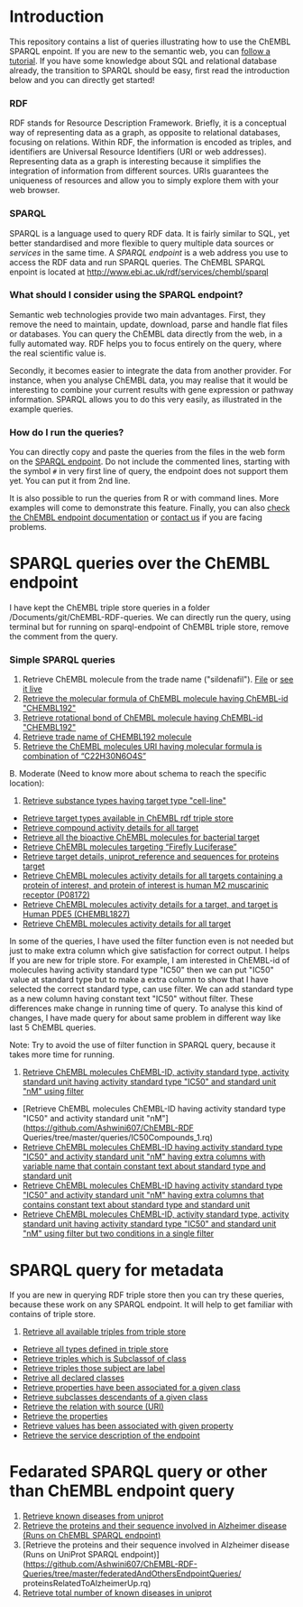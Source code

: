 # Introduction

This repository contains a list of queries illustrating how to use the ChEMBL SPARQL enpoint. If you are new to the
semantic web, you can [follow a tutorial](http://www.cambridgesemantics.com/semantic-university/introduction-to-the-semantic-web). If you have some knowledge about SQL and relational database already, the transition to SPARQL should be easy, first read the introduction below and you can directly get started!

### RDF

RDF stands for Resource Description Framework. Briefly, it is a conceptual way of representing data as a graph, as opposite to relational databases, focusing on relations. Within RDF, the information is encoded as triples, and identifiers are Universal Resource Identifiers (URI or web addresses). Representing data as a graph is interesting because it simplifies the integration of information from different sources. URIs guarantees the uniqueness of resources and allow you to simply explore them with your web browser.

### SPARQL

SPARQL is a language used to query RDF data. It is fairly similar to SQL, yet better standardised and more flexible to query multiple data sources or *services* in the same time. A *SPARQL endpoint* is a web address you use to access the RDF data and run SPARQL queries. The ChEMBL SPARQL enpoint is located at http://www.ebi.ac.uk/rdf/services/chembl/sparql

### What should I consider using the SPARQL endpoint?

Semantic web technologies provide two main advantages. First, they remove the need to maintain, update, download, parse and handle flat files or databases. You can query the ChEMBL data directly from the web, in a fully automated way. RDF helps you to focus entirely on the query, where the real scientific value is.

Secondly, it becomes easier to integrate the data from another provider. For instance, when you analyse ChEMBL data, you may realise that it would be interesting to combine your current results with gene expression or pathway information. SPARQL allows you to do this very easily, as illustrated in the example queries.

### How do I run the queries?

You can directly copy and paste the queries from the files in the web form on the [SPARQL endpoint](http://www.ebi.ac.uk/rdf/services/chembl/sparql). Do not include the commented lines, starting with the symbol `#` in very first line of query, the endpoint does not support them yet. You can put it from 2nd line.

It is also possible to run the queries from R or with command lines. More examples will come to demonstrate this feature. Finally, you can also [check the ChEMBL endpoint documentation](http://www.ebi.ac.uk/rdf/services/chembl/sparql) or [contact us](http://www.ebi.ac.uk/rdf/documentation/chembl) if you are facing problems.

# SPARQL queries over the ChEMBL endpoint

I have kept the ChEMBL triple store queries in a folder /Documents/git/ChEMBL-RDF-queries. We can directly run the query, using terminal but for running on sparql-endpoint of ChEMBL triple store, remove the comment from the query.


### Simple SPARQL queries

1. Retrieve ChEMBL molecule from the trade name ("sildenafil"). [File](https://github.com/Ashwini607/ChEMBL-RDF-Queries/tree/master/queries/moleculeSourceForTradeName.rq) or [see it live](http://www.ebi.ac.uk/rdf/services/chembl/sparql?query=PREFIX+rdf%3A+%3Chttp%3A%2F%2Fwww.w3.org%2F1999%2F02%2F22-rdf-syntax-ns%23%3E%0D%0APREFIX+rdfs%3A+%3Chttp%3A%2F%2Fwww.w3.org%2F2000%2F01%2Frdf-schema%23%3E%0D%0APREFIX+owl%3A+%3Chttp%3A%2F%2Fwww.w3.org%2F2002%2F07%2Fowl%23%3E%0D%0APREFIX+xsd%3A+%3Chttp%3A%2F%2Fwww.w3.org%2F2001%2FXMLSchema%23%3E%0D%0APREFIX+dc%3A+%3Chttp%3A%2F%2Fpurl.org%2Fdc%2Felements%2F1.1%2F%3E%0D%0APREFIX+dcterms%3A+%3Chttp%3A%2F%2Fpurl.org%2Fdc%2Fterms%2F%3E%0D%0APREFIX+dbpedia2%3A+%3Chttp%3A%2F%2Fdbpedia.org%2Fproperty%2F%3E%0D%0APREFIX+dbpedia%3A+%3Chttp%3A%2F%2Fdbpedia.org%2F%3E%0D%0APREFIX+foaf%3A+%3Chttp%3A%2F%2Fxmlns.com%2Ffoaf%2F0.1%2F%3E%0D%0APREFIX+skos%3A+%3Chttp%3A%2F%2Fwww.w3.org%2F2004%2F02%2Fskos%2Fcore%23%3E%0D%0APREFIX+cco%3A+%3Chttp%3A%2F%2Frdf.ebi.ac.uk%2Fterms%2Fchembl%23%3E%0D%0A%0D%0A%0D%0ASELECT+%3Fmolecule%0D%0AWHERE+{%0D%0A++%3Fmolecule+skos%3AaltLabel+%3Fname.%0D%0A++FILTER+regex%28%3Fname+%2C%22sildenafil%22%2C+%27i%27%29%0D%0A}&render=HTML&limit=100&offset=0#lodestart-sparql-results)
2. [Retrieve the molecular formula of ChEMBL molecule having ChEMBL-id "CHEMBL192"](https://github.com/Ashwini607/ChEMBL-RDF-Queries/tree/master/queries/molFormulaof192Molecule.rq)
3. [Retrieve rotational bond of ChEMBL molecule having ChEMBL-id  "CHEMBL192"](https://github.com/Ashwini607/ChEMBL-RDF-Queries/tree/master/queries/rotbonOf192Molecule.rq)
4. [Retrieve trade name of CHEMBL192 molecule](https://github.com/Ashwini607/ChEMBL-RDF-Queries/tree/master/queries/tradeNameOf192Molecule.rq)
5. [Retrieve the ChEMBL molecules URI having molecular formula is combination of “C22H30N6O4S”](https://github.com/Ashwini607/ChEMBL-RDF-Queries/tree/master/queries/sourceForMolecularFormula.rq)

B. Moderate (Need to know more about schema to reach the specific location):

1. [Retrieve substance types having target type "cell-line"](https://github.com/Ashwini607/ChEMBL-RDF-Queries/tree/master/queries/substanceTypeToCell-line.rq)
- [Retrieve target types available in ChEMBL rdf triple store](https://github.com/Ashwini607/ChEMBL-RDF-Queries/tree/master/queries/targetType.rq)
- [Retrieve compound activity details for all target]( https://github.com/Ashwini607/ChEMBL-RDF-Queries/tree/master/queries/compoundActDetails.rq)
- [Retrieve all the bioactive ChEMBL molecules for bacterial target]( https://github.com/Ashwini607/ChEMBL-RDF-Queries/tree/master/queries/bacterialTargetData.rq)
- [Retrieve ChEMBL molecules targeting “Firefly Luciferase”]( https://github.com/Ashwini607/ChEMBL-RDF-Queries/tree/master/queries/compoundToFirLuciferase.rq)
- [Retrieve target details, uniprot_reference and sequences for proteins target]( https://github.com/Ashwini607/ChEMBL-RDF-Queries/tree/master/queries/compoundDetailsForProteinTar.rq)
- [Retrieve ChEMBL molecules activity details for all targets containing a protein of interest, and protein of interest is human M2 muscarinic receptor (P08172)]( https://github.com/Ashwini607/ChEMBL-RDF-Queries/tree/master/queries/P08172CompActAssTarDet.rq)
- [Retrieve ChEMBL molecules activity details for a target, and target is Human PDE5 (CHEMBL1827)]( https://github.com/Ashwini607/ChEMBL-RDF-Queries/tree/master/queries/detailsForTarget.rq)
- [Retrieve ChEMBL molecules activity details for all target]( https://github.com/Ashwini607/ChEMBL-RDF-Queries/tree/master/queries/compoundActDetails.rq)

In some of the queries, I have used the filter function even is not needed but just to make extra column which give satisfaction for correct output. I helps If you are new for triple store.
For example, I am interested in ChEMBL-id of molecules having activity standard type "IC50" then we can put "IC50" value at standard type but to make a extra column to show that I have selected the correct standard type, can use filter. We can add standard type as a
new column having constant text "IC50" without filter. These differences make change in running time of query. To analyse this kind of changes, I have made query for about same problem in different way like last 5 ChEMBL queries.  

Note: Try to avoid the use of filter function in SPARQL query, because it takes more time for running.

1. [Retrieve ChEMBL molecules ChEMBL-ID, activity standard type, activity standard unit having activity standard type "IC50" and standard unit "nM" using filter]( https://github.com/Ashwini607/ChEMBL-RDF-Queries/tree/master/queries/IC50Compounds.rq)
- [Retrieve ChEMBL molecules ChEMBL-ID having activity standard type "IC50" and activity standard unit "nM"](https://github.com/Ashwini607/ChEMBL-RDF Queries/tree/master/queries/IC50Compounds_1.rq)
- [Retrieve ChEMBL molecules ChEMBL-ID having activity standard type "IC50" and activity standard unit "nM" having extra columns with variable name that contain constant text about standard type and standard unit](https://github.com/Ashwini607/ChEMBL-RDF-Queries/tree/master/queries/IC50Compounds_2.rq)
- [Retrieve ChEMBL molecules ChEMBL-ID having activity standard type "IC50" and activity standard unit "nM" having extra columns that contains constant text about standard type and standard unit](https://github.com/Ashwini607/ChEMBL-RDF-Queries/tree/master/queries/IC50Compounds_3.rq)
- [Retrieve ChEMBL molecules ChEMBL-ID, activity standard type, activity standard unit having activity standard type "IC50" and standard unit "nM" using filter but two conditions in a single filter]( https://github.com/Ashwini607/ChEMBL-RDF-Queries/tree/master/queries/IC50Compounds_4.rq)


# SPARQL query for metadata

 If you are new in querying RDF triple store then you can try these queries, because these work on any SPARQL endpoint. It will help to get familiar with contains of triple store.  
 
1. [Retrieve all available triples from triple store]( https://github.com/Ashwini607/ChEMBL-RDF-Queries/tree/master/metadataQueries/metadataQuery1.rq)
- [Retrieve all types defined in triple store]( https://github.com/Ashwini607/ChEMBL-RDF-Queries/tree/master/metadataQueries/metadataQuery2.rq)
- [Retrieve triples which is Subclassof of class]( https://github.com/Ashwini607/ChEMBL-RDF-Queries/tree/master/metadataQueries/metadataQuery3.rq)
- [Retrieve triples those subject are label]( https://github.com/Ashwini607/ChEMBL-RDF-Queries/tree/master/metadataQueries/metadataQuery4.rq)
- [Retrive all declared classes]( https://github.com/Ashwini607/ChEMBL-RDF-Queries/tree/master/metadataQueries/allclassesMetadata.rq)
- [Retrieve properties have been associated for a given class]( https://github.com/Ashwini607/ChEMBL-RDF-Queries/tree/master/metadataQueries/classPropertiesMetadata.rq)
- [Retrieve subclasses descendants of a given class]( https://github.com/Ashwini607/ChEMBL-RDF-Queries/tree/master/metadataQueries/descendatsClassesMetadata.rq)
- [Retrieve the relation with source (URI)]( https://github.com/Ashwini607/ChEMBL-RDF-Queries/tree/master/metadataQueries/describeMetadata.rq)
- [Retrieve the properties]( https://github.com/Ashwini607/ChEMBL-RDF-Queries/tree/master/metadataQueries/propertiesMetadata.rq)
- [Retrieve values has been associated with given property]( https://github.com/Ashwini607/ChEMBL-RDF-Queries/tree/master/metadataQueries/propertyValuesMetadata.rq)
- [Retrieve the service description of the endpoint]( https://github.com/Ashwini607/ChEMBL-RDF-Queries/tree/master/metadataQueries/serviceDescriptionMetadata.rq )


# Fedarated SPARQL query or other than ChEMBL endpoint query

1. [Retrieve known diseases from uniprot](https://github.com/Ashwini607/ChEMBL-RDF-Queries/tree/master/federatedAndOthersEndpointQueries/knownDisUp.rq)
2. [Retrieve the proteins and their sequence involved in Alzheimer disease (Runs on ChEMBL SPARQL endpoint)](https://github.com/Ashwini607/ChEMBL-RDF-Queries/tree/master/federatedAndOthersEndpointQueries/proteinRelatedToAlzheimerChEMBL_up.rq)
3. [Retrieve the proteins and their sequence involved in Alzheimer disease (Runs on UniProt SPARQL endpoint)](https://github.com/Ashwini607/ChEMBL-RDF-Queries/tree/master/federatedAndOthersEndpointQueries/ proteinsRelatedToAlzheimerUp.rq)
4. [Retrieve total number of known diseases in uniprot](https://github.com/Ashwini607/ChEMBL-RDF-Queries/tree/master/federatedAndOthersEndpointQueries/totKnownDisUp.rq)
